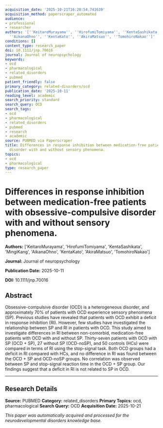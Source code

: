 ```yaml
---
acquisition_date: '2025-10-21T16:20:54.741639'
acquisition_method: paperscraper_automated
audience:
- professional
- researcher
authors: '[''KeitaroMurayama'', ''HirofumiTomiyama'', ''KentaSashikata'', ''MingiKang'',
  ''AikanaOhno'', ''KentaKato'', ''AkiraMatsuo'', ''TomohiroNakao'']'
conditions: []
content_type: research_paper
doi: 10.1111/jnp.70016
journal: Journal of neuropsychology
keywords:
- ocd
- pharmacological
- related_disorders
- pubmed
patient_friendly: false
primary_category: related-disorders/ocd
publication_date: '2025-10-11'
reading_level: academic
search_priority: standard
search_query: OCD
search_tags:
- ocd
- pharmacological
- related_disorders
- pubmed
- research
- academic
source: PUBMED via Paperscraper
title: Differences in response inhibition between medication-free patients with obsessive-compulsive
  disorder with and without sensory phenomena.
topics:
- ocd
- pharmacological
type: research_paper
---
```


# Differences in response inhibition between medication-free patients with obsessive-compulsive disorder with and without sensory phenomena.

**Authors:** ['KeitaroMurayama', 'HirofumiTomiyama', 'KentaSashikata', 'MingiKang', 'AikanaOhno', 'KentaKato', 'AkiraMatsuo', 'TomohiroNakao']

**Journal:** Journal of neuropsychology

**Publication Date:** 2025-10-11

**DOI:** 10.1111/jnp.70016

## Abstract

Obsessive-compulsive disorder (OCD) is a heterogeneous disorder, and approximately 70% of patients with OCD experience sensory phenomena (SP). Previous studies have revealed that patients with OCD exhibit a deficit in response inhibition (RI). However, few studies have investigated the relationship between SP and RI in patients with OCD. This study aimed to investigate differences in RI between non-comorbid, medication-free patients with OCD with and without SP. Thirty-seven patients with OCD with SP (OCD + SP), 27 without SP (OCD-noSP), and 50 controls (HCs) were compared in terms of RI using the stop-signal task. Both OCD groups had a deficit in RI compared with HCs, and no difference in RI was found between the OCD + SP and OCD-noSP groups. No correlation was observed between SP and stop-signal reaction time in the OCD + SP group. Our findings suggest that a deficit in RI is not related to SP in OCD.

---

## Research Details

**Source:** PUBMED
**Category:** related_disorders
**Primary Topics:** ocd, pharmacological
**Search Query:** OCD
**Acquisition Date:** 2025-10-21

*This paper was automatically acquired and processed for the neurodevelopmental disorders knowledge base.*
